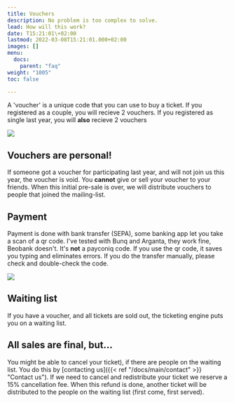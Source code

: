 ```yaml
---
title: Vouchers
description: No problem is too complex to solve.
lead: How will this work?
date: T15:21:01\+02:00
lastmod: 2022-03-08T15:21:01.000+02:00
images: []
menu: 
  docs:
    parent: "faq"
weight: "1005"
toc: false

---
```

A 'voucher' is a unique code that you can use to buy a ticket.
If you registered as a couple, you will recieve 2 vouchers. If you registered as single last year, you will **also** recieve 2 vouchers

![](/images/how-to-voucher.gif)

## Vouchers are personal!

If someone got a voucher for participating last year, and will not join us this year, the voucher is void.
You **cannot** give or sell your voucher to your friends. When this initial pre-sale is over, we will distribute vouchers to people that joined the mailing-list.

## Payment

Payment is done with bank transfer (SEPA), some banking app let you take a scan of a qr code. I've tested with Bunq and Arganta, they work fine, Beobank doesn't. It's **not** a payconiq code.
If you use the qr code, it saves you typing and eliminates errors. If you do the transfer manually, please check and double-check the code.

![](/images/payment.png )

## Waiting list

If you have a voucher, and all tickets are sold out, the ticketing engine puts you on a waiting list.

## All sales are final, but...

You might be able to cancel your ticket), if there are people on the waiting list. You do this by \[contacting us\]({{< ref "/docs/main/contact" >}} "Contact us"). If we need to cancel and redistribute your ticket we reserve a 15% cancellation fee.
When this refund is done, another ticket will be distributed to the people on the waiting list (first come, first served).